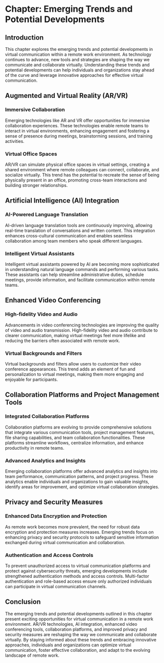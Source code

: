**Chapter: Emerging Trends and Potential Developments**
=======================================================

Introduction
------------

This chapter explores the emerging trends and potential developments in virtual communication within a remote work environment. As technology continues to advance, new tools and strategies are shaping the way we communicate and collaborate virtually. Understanding these trends and potential developments can help individuals and organizations stay ahead of the curve and leverage innovative approaches for effective virtual communication.

Augmented and Virtual Reality (AR/VR)
-------------------------------------

### Immersive Collaboration

Emerging technologies like AR and VR offer opportunities for immersive collaboration experiences. These technologies enable remote teams to interact in virtual environments, enhancing engagement and fostering a sense of presence during meetings, brainstorming sessions, and training activities.

### Virtual Office Spaces

AR/VR can simulate physical office spaces in virtual settings, creating a shared environment where remote colleagues can connect, collaborate, and socialize virtually. This trend has the potential to recreate the sense of being physically present in an office, promoting cross-team interactions and building stronger relationships.

Artificial Intelligence (AI) Integration
----------------------------------------

### AI-Powered Language Translation

AI-driven language translation tools are continuously improving, allowing real-time translation of conversations and written content. This integration enhances cross-cultural communication and enables seamless collaboration among team members who speak different languages.

### Intelligent Virtual Assistants

Intelligent virtual assistants powered by AI are becoming more sophisticated in understanding natural language commands and performing various tasks. These assistants can help streamline administrative duties, schedule meetings, provide information, and facilitate communication within remote teams.

Enhanced Video Conferencing
---------------------------

### High-fidelity Video and Audio

Advancements in video conferencing technologies are improving the quality of video and audio transmission. High-fidelity video and audio contribute to clearer communication, making virtual meetings feel more lifelike and reducing the barriers often associated with remote work.

### Virtual Backgrounds and Filters

Virtual backgrounds and filters allow users to customize their video conference appearances. This trend adds an element of fun and personalization to virtual meetings, making them more engaging and enjoyable for participants.

Collaboration Platforms and Project Management Tools
----------------------------------------------------

### Integrated Collaboration Platforms

Collaboration platforms are evolving to provide comprehensive solutions that integrate various communication tools, project management features, file sharing capabilities, and team collaboration functionalities. These platforms streamline workflows, centralize information, and enhance productivity in remote teams.

### Advanced Analytics and Insights

Emerging collaboration platforms offer advanced analytics and insights into team performance, communication patterns, and project progress. These analytics enable individuals and organizations to gain valuable insights, identify areas for improvement, and optimize virtual collaboration strategies.

Privacy and Security Measures
-----------------------------

### Enhanced Data Encryption and Protection

As remote work becomes more prevalent, the need for robust data encryption and protection measures increases. Emerging trends focus on enhancing privacy and security protocols to safeguard sensitive information exchanged during virtual communication and collaboration.

### Authentication and Access Controls

To prevent unauthorized access to virtual communication platforms and protect against cybersecurity threats, emerging developments include strengthened authentication methods and access controls. Multi-factor authentication and role-based access ensure only authorized individuals can participate in virtual communication channels.

Conclusion
----------

The emerging trends and potential developments outlined in this chapter present exciting opportunities for virtual communication in a remote work environment. AR/VR technologies, AI integration, enhanced video conferencing tools, collaboration platforms, and improved privacy and security measures are reshaping the way we communicate and collaborate virtually. By staying informed about these trends and embracing innovative approaches, individuals and organizations can optimize virtual communication, foster effective collaboration, and adapt to the evolving landscape of remote work.
